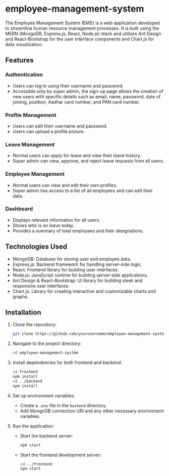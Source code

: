 # employee-management-system
 
The Employee Management System (EMS) is a web application developed to streamline human resource management processes. It is built using the MERN (MongoDB, Express.js, React, Node.js) stack and utilizes Ant Design and React-Bootstrap for the user interface components and Chart.js for data visualization.

## Features

### Authentication
- Users can log in using their username and password.
- Accessible only by super admin, the sign-up page allows the creation of new users with specific details such as email, name, password, date of joining, position, Aadhar card number, and PAN card number.

### Profile Management
- Users can edit their username and password.
- Users can upload a profile picture.

### Leave Management
- Normal users can apply for leave and view their leave history.
- Super admin can view, approve, and reject leave requests from all users.

### Employee Management
- Normal users can view and edit their own profiles.
- Super admin has access to a list of all employees and can edit their data.

### Dashboard
- Displays relevant information for all users.
- Shows who is on leave today.
- Provides a summary of total employees and their designations.

## Technologies Used

- MongoDB: Database for storing user and employee data.
- Express.js: Backend framework for handling server-side logic.
- React: Frontend library for building user interfaces.
- Node.js: JavaScript runtime for building server-side applications.
- Ant Design & React-Bootstrap: UI library for building sleek and responsive user interfaces.
- Chart.js: Library for creating interactive and customizable charts and graphs.

## Installation

1. Clone the repository:
   ```bash
   git clone https://github.com/yourusername/employee-management-system.git
   ```
2. Navigate to the project directory:
   ```bash
   cd employee-management-system
   ```
3. Install dependencies for both frontend and backend:
   ```bash
   cd frontend
   npm install
   cd ../backend
   npm install
   ```
4. Set up environment variables:
   - Create a `.env` file in the `backend` directory.
   - Add MongoDB connection URI and any other necessary environment variables.

5. Run the application:
   - Start the backend server:
     ```bash
     npm start
     ```
   - Start the frontend development server:
     ```bash
     cd ../frontend
     npm start
     ```

